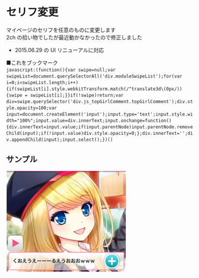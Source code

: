 # セリフ変更
マイページのセリフを任意のものに変更します  
2ch の拾い物でしたが最近動かなかったので修正しました

* 2015.06.29 の UI リニューアルに対応

■これをブックマーク  
`javascript:(function(){var swipe=null;var swipeList=document.querySelectorAll('div.moduleSwipeList');for(var i=0;i<swipeList.length;i++){if(swipeList[i].style.webkitTransform.match(/^translate3d\(0px/)){swipe = swipeList[i];}}if(!swipe)return;var div=swipe.querySelector('div.js_topGirlComment.topGirlComment');div.style.opacity=100;var input=document.createElement('input');input.type='text';input.style.width="100%";input.value=div.innerText;input.onchange=function(){div.innerText=input.value;if(input.parentNode)input.parentNode.removeChild(input);if(!input.value)div.style.opacity=0;};div.innerText='';div.appendChild(input);input.select();})()`

## サンプル
![chloe](./chloe.png)
